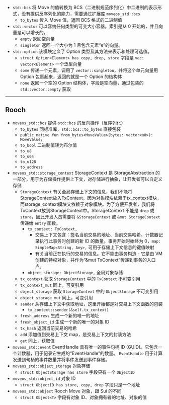 - `std::bcs` 将 Move 的值转换为 BCS（二进制规范序列化）中二进制的表示形式，没有提供反序列化的能力，需要通过扩展库 `moveos_std::bcs`
  - `to_bytes` 传入 Move 值，返回 BCS 格式的二进制值
- `std::vector` 可以容纳任何类型的可变大小容器。索引是从 0 开始的，并且向量是可以增长的。
  - `empty` 返回空向量
  - `singleton` 返回一个大小为 1 且包含元素“e”的向量。
- `std::option` 该模块定义了 Option 类型及其方法来表示和处理可选值。
  - `struct Option<Element> has copy, drop, store` 字段是 `vec: vector<Element>` 一个泛型向量
  - `some` 传递一个元素，调用了 `vector::singleton`，并将这个单元向量用 Option 包裹起来，返回的就是一个 Option 的结构体
  - `none` 返回一个空的 Option 结构体，字段是空向量，通过包装的 `std::vector::empty` 获取


--------------------------------------------------------------------------------

## Rooch

- `moveos_std::bcs` 提供 `std::bcs` 的反向操作（反序列化）
  - `to_bytes` 同标准库，`std::bcs::to_bytes` 直接包装
  - `public native fun from_bytes<MoveValue>(bytes: vector<u8>): MoveValue;`
  - `to_bool` 二进制值转为布尔值
  - `to_u8`
  - `to_u64`
  - `to_u128`
  - `to_address`
- `moveos_std::storage_context` StorageContext 是 StorageAbstraction 的一部分，用于为存储操作提供上下文，对存储进行抽象，让开发者可以自定义存储
  - `StorageContext` 有关全局存储上下文的信息，我们不能将StorageContext放入TxContext，因为对象模块依赖于tx_context模块，而storage_context模块又依赖于对象模块。为了方便开发者，我们将TxContext放到StorageContext中。StorageContext 不能是 `drop` 或 `store`，因此开发人员需要将 `&StorageContext` 或 `&mut StorageContext` 传递给 `entry` 函数。
    - `tx_context: TxContext,`
      - 交易上下文包含：签名当前交易的地址、当前交易哈希、计数器记录执行此事务时创建的新 ID 的数量。事务开始时始终为 0，`map: SimpleMap<String, Any>,` 可用于存储上下文信息的键值映射
      - 有关当前正在执行的交易的信息。它不能由事务构造 - 它是由 VM 创建的特权对象，并作为“&mut TxContext”传递到事务的入口点。
    - `object_storage: ObjectStorage,` 全局对象存储
  - `tx_context` 获取 `StorageContext` 中的 `TxContext` 不可变引用
  - `tx_context_mut` 同上，可变引用
  - `object_storage` 获取 `StorageContext` 中的 `ObjectStorage` 不可变引用
  - `object_storage_mut` 同上，可变引用
  - `sender` 从存储上下文中获取地址，这里开始都是对交易上下文函数的包装
    - `tx_context::sender(&self.tx_context)`
  - `fresh_address` 生成一个新的唯一的地址
  - `fresh_object_id` 生成一个新的唯一的对象 ID
  - `tx_hash` 返回当前交易的哈希
  - `add` 添加值到交易上下文 map，是交易上下文的封装方法
  - `get` 同上，获取值
- `moveos_std::event` EventHandle 具有唯一的事件句柄 ID (GUID)。它包含一个计数器，用于记录它生成的“EventHandle”的数量。 `EventHandle` 用于计算发送到句柄的事件数量并将事件发送到事件存储。
- `moveos_std::object_storage` 对象存储
  - `struct ObjectStorage has store` 字段只有一个 `ObjectID`
- `moveos_std::object_id` 对象 ID
  - `struct ObjectID has store, copy, drop` 字段只是一个地址
- `moveos_std::object` Rooch Move 对象，跟 Sui 的不同
  - `struct Object<T>` 字段有对象 ID、对象拥有者的地址、对象的值

